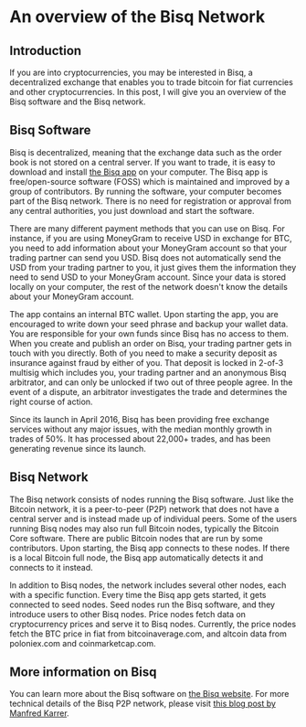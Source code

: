 # An overview of the Bisq Network

## Introduction
If you are into cryptocurrencies, you may be interested in Bisq, a decentralized exchange that enables you to trade bitcoin for fiat currencies and other cryptocurrencies. In this post, I will give you an overview of the Bisq software and the Bisq network.   

## Bisq Software
Bisq is decentralized, meaning that the exchange data such as the order book is not stored on a central server. If you want to trade, it is easy to download and install [the Bisq app](https://bisq.network/downloads/) on your computer. The Bisq app is free/open-source software (FOSS) which is maintained and improved by a group of contributors. By running the software, your computer becomes part of the Bisq network. There is no need for registration or approval from any central authorities, you just download and start the software. 

There are many different payment methods that you can use on Bisq. For instance, if you are using MoneyGram to receive USD in exchange for BTC, you need to add information about your MoneyGram account so that your trading partner can send you USD. Bisq does not automatically send the USD from your trading partner to you, it just gives them the information they need to send USD to your MoneyGram account. Since your data is stored locally on your computer, the rest of the network doesn't know the details about your MoneyGram account.

The app contains an internal BTC wallet. Upon starting the app, you are encouraged to write down your seed phrase and backup your wallet data. You are responsible for your own funds since Bisq has no access to them. When you create and publish an order on Bisq, your trading partner gets in touch with you directly. Both of you need to make a security deposit as insurance against fraud by either of you. That deposit is locked in 2-of-3 multisig which includes you, your trading partner and an anonymous Bisq arbitrator, and can only be unlocked if two out of three people agree. In the event of a dispute, an arbitrator investigates the trade and determines the right course of action.   

Since its launch in April 2016, Bisq has been providing free exchange services without any major issues, with the median monthly growth in trades of 50%. It has processed about 22,000+ trades, and has been generating revenue since its launch.

## Bisq Network
The Bisq network consists of nodes running the Bisq software. Just like the Bitcoin network, it is a peer-to-peer (P2P) network that does not have a central server and is instead made up of individual peers. Some of the users running Bisq nodes may also run full Bitcoin nodes, typically the Bitcoin Core software. There are public Bitcoin nodes that are run by some contributors. Upon starting, the Bisq app connects to these nodes. If there is a local Bitcoin full node, the Bisq app automatically detects it and connects to it instead. 

In addition to Bisq nodes, the network includes several other nodes, each with a specific function. Every time the Bisq app gets started, it gets connected to seed nodes. Seed nodes run the Bisq software, and they introduce users to other Bisq nodes. Price nodes fetch data on cryptocurrency prices and serve it to Bisq nodes. Currently, the price nodes fetch the BTC price in fiat from bitcoinaverage.com, and altcoin data from poloniex.com and coinmarketcap.com.

## More information on Bisq
You can learn more about the Bisq software on [the Bisq website](https://docs.bisq.network/getting-started.html).
For more technical details of the Bisq P2P network, please visit [this blog post by Manfred Karrer](https://bisq.network/blog/new-p2p-network/).


